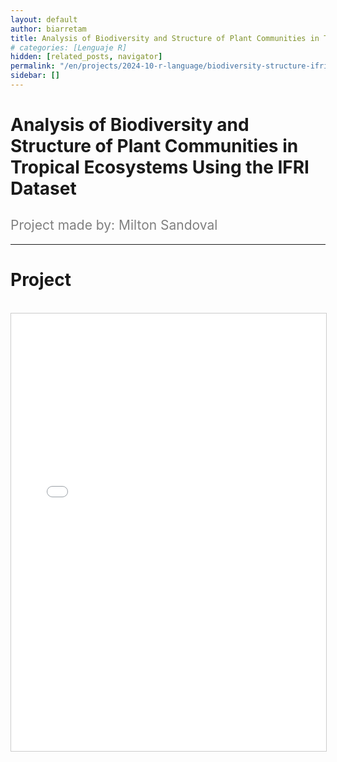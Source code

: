 ```yaml
---
layout: default
author: biarretam
title: Analysis of Biodiversity and Structure of Plant Communities in Tropical Ecosystems Using the IFRI Dataset
# categories: [Lenguaje R]
hidden: [related_posts, navigator]
permalink: "/en/projects/2024-10-r-language/biodiversity-structure-ifri.html"
sidebar: []
---
```


# Analysis of Biodiversity and Structure of Plant Communities in Tropical Ecosystems Using the IFRI Dataset

<h2 style="color: gray; font-weight: normal;">
Project made by: Milton Sandoval
</h2>

---

# Project
<br>

<iframe 
    src="/assets/pdf/2024-10-r/milton_sandoval.pdf" 
    width="100%" 
    height="700" 
    style="border: 1px solid #ccc;"
></iframe>